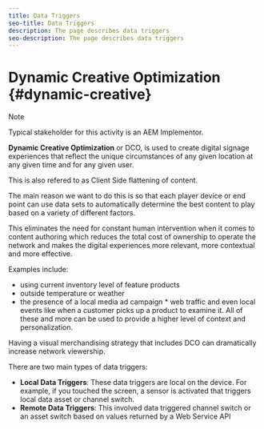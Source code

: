 ```yaml
---
title: Data Triggers
seo-title: Data Triggers
description: The page describes data triggers
seo-description: The page describes data triggers
---
```


# Dynamic Creative Optimization {#dynamic-creative}

>[!NOTE]
>
>Typical stakeholder for this activity is an AEM Implementor.

**Dynamic Creative Optimization** or DCO, is used to create digital signage experiences that reflect the unique circumstances of any given location at any given time and for any given user.

This is also refered to as Client Side flattening of content.

The main reason we want to do this is so that each player device or end point can use data sets to automatically determine the best content to play based on a variety of different factors.

This eliminates the need for constant human intervention when it comes to content authoring which reduces the total cost of ownership to operate the network and makes the digital experiences more relevant, more contextual and more effective.

Examples include:

* using current inventory level of feature products
* outside temperature or weather
* the presence of a local media ad campaign * web traffic and even local events like when a customer picks up a product to examine it.  All of these and more can be used to provide a higher level of context and personalization.

Having a visual merchandising strategy that includes DCO can dramatically increase network viewership.


There are two main types of data triggers:

* **Local Data Triggers**: These data triggers are local on the device. For example, if you touched the screen, a sensor is activated that triggers local data asset or channel switch.
* **Remote Data Triggers**: This involved data triggered channel switch or an asset switch based on values returned by a Web Service API

